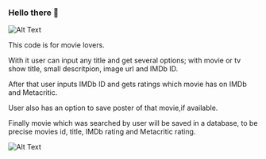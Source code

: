 ### Hello there 👋
![Alt Text](https://c.tenor.com/WuOwfnsLcfYAAAAC/star-wars-obi-wan-kenobi.gif)



 This code is for movie lovers.
 
 With it user can input any title and get several options; with movie or tv show title, small descritpion, image url and IMDb ID.
 
 After that user inputs IMDb ID and gets ratings which movie has on IMDb and Metacritic.
 
 User also has an option to save poster of that movie,if available.
 
 Finally movie which was searched by user will be saved in a database, to be precise movies id, title, IMDb rating and Metacritic rating.

![Alt Text](https://c.tenor.com/8l2ydM-gqyUAAAAC/easy-a-emma-stone.gif)
